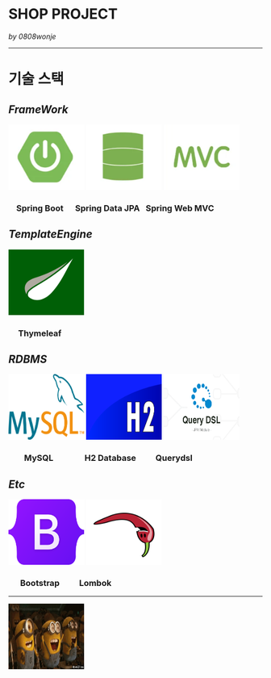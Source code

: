 # SHOP PROJECT

_by 0808wonje_

---



# 기술 스택

## _FrameWork_
<img src="./src/main/resources/static/images/springboot-logo.png" width="150" height="130">
<img src="./src/main/resources/static/images/springdatajpa-logo.png" width="150" height="130">
<img src="./src/main/resources/static/images/springmvc-logo.png" width="150" height="130"><br>

### &nbsp;&nbsp;&nbsp; Spring Boot &nbsp;&nbsp;&nbsp;&nbsp; Spring Data JPA &nbsp; Spring Web MVC 

## _TemplateEngine_
<img src="./src/main/resources/static/images/thymeleaf-logo.png" width="150" height="130"><br>

### &nbsp;&nbsp;&nbsp;&nbsp; Thymeleaf

## _RDBMS_
<img src="./src/main/resources/static/images/mysql-logo.svg" width="150" height="130">
<img src="./src/main/resources/static/images/h2database-logo.png" width="150" height="130">
<img src="./src/main/resources/static/images/querydsl-logo.png" width="150" height="130"><br>

### &nbsp;&nbsp;&nbsp;&nbsp;&nbsp;&nbsp;&nbsp; MySQL &nbsp;&nbsp;&nbsp;&nbsp;&nbsp;&nbsp;&nbsp;&nbsp;&nbsp;&nbsp;&nbsp;&nbsp;&nbsp;&nbsp; H2 Database &nbsp;&nbsp;&nbsp;&nbsp;&nbsp;&nbsp;&nbsp;&nbsp; Querydsl 

## _Etc_
<img src="./src/main/resources/static/images/bootstrap-logo.svg" width="150" height="130">
<img src="./src/main/resources/static/images/lombok-logo.png" width="150" height="130"><br>

### &nbsp;&nbsp;&nbsp;&nbsp;&nbsp; Bootstrap &nbsp;&nbsp;&nbsp;&nbsp;&nbsp;&nbsp;&nbsp;&nbsp; Lombok

---


<img src="./src/main/resources/static/images/a5s1uz.gif" width="150" height="130">
